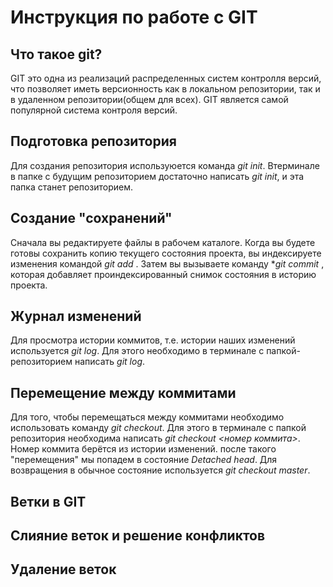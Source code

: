 # Инструкция по работе с GIT

## Что такое git?
GIT это одна из реализаций распределенных систем контролля версий, что позволяет иметь версионность как в локальном репозитории, так и в удаленном репозитории(общем для всех). GIT является самой популярной система контроля версий.

## Подготовка репозитория
Для создания репозитория используюется команда *git init*. Втерминале в папке с будущим репозиторием достаточно написать *git init*, и эта папка станет репозиторием.

## Создание "сохранений"
Сначала вы редактируете файлы в рабочем каталоге. Когда вы будете готовы сохранить копию текущего состояния проекта, вы индексируете изменения командой *git add* . Затем вы вызываете команду **git commit* , которая добавляет проиндексированный снимок состояния в историю проекта.

## Журнал изменений
Для просмотра истории коммитов, т.е. истории наших изменений используется *git log*. Для этого необходимо в терминале с папкой-репозиторием написать *git log*.


## Перемещение между коммитами
Для того, чтобы перемещаться между коммитами необходимо использовать команду *git checkout*. Для этого в терминале с папкой репозитория необходима написать *git checkout <номер коммита>*. Номер коммита берётся из истории изменений. после такого "перемещения" мы попадем в состояние *Detached head*. Для возвращения в обычное состояние используется *git checkout master*.

## Ветки в GIT

## Слияние веток и решение конфликтов

## Удаление веток